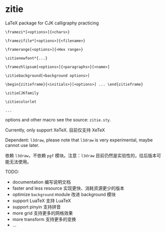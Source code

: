 # zitie
LaTeX package for CJK calligraphy practicing

`\framezi*[<options>]{<chars>}`

`\framezifile*[<options>]{<filename>}`

`\framerange[<options>]{<Hex range>}`

 `\zitienewfont*{...}`
 
`\framezhlipsum[<options>]{<paragraphs>}[<name>]`

`\zitiebackground[<background options>]`

`\begin{zitieframe}{<initials>}[<options>] ... \end{zitieframe}`

 `\zitieCJKfamily`
 
 `\zitiecolorlet`

`...`

options and other macro see the source: `zitie.sty`.

Currently, only support XeTeX. 目前仅支持 XeTeX

Dependent: `l3draw`, please note that `l3draw` is very experimental, maybe cannot use later.

依赖 `l3draw`，不依赖 `pgf` 模块。注意：`l3draw` 目前仍然是实验性的，往后版本可能无法使用。

TODO:
- documentation 编写说明文档
- faster and less resource 实现更快、消耗资源更少的版本
- optimize `background` module 改进 background 模块
- support LuaTeX 支持 LuaTeX
- support pinyin 支持拼音
- more grid 支持更多的网格效果
- more transform 支持更多的变换
- ...
